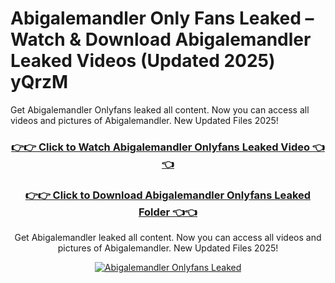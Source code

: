 # Abigalemandler Only Fans Leaked – Watch & Download Abigalemandler Leaked Videos (Updated 2025) yQrzM

Get Abigalemandler Onlyfans leaked all content. Now you can access all videos and pictures of Abigalemandler. New Updated Files 2025!  
<div align="center">
  
### [👉👉 Click to Watch Abigalemandler Onlyfans Leaked Video 👈👈](https://links2leaks.com/abigalemandler)  
### [👉👉 Click to Download Abigalemandler Onlyfans Leaked Folder 👈👈](https://links2leaks.com/abigalemandler)  

Get Abigalemandler leaked all content. Now you can access all videos and pictures of Abigalemandler. New Updated Files 2025!  

[![Abigalemandler Onlyfans Leaked](https://i.ibb.co/93hzkbrt/l2l.gif)](https://links2leaks.com/abigalemandler)  

</div>
